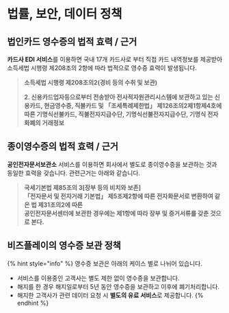 # 법률, 보안, 데이터 정책

## 법인카드 영수증의 법적 효력 / 근거

**카드사 EDI 서비스**를 이용하면 국내 17개 카드사로 부터 직접 카드 내역정보를 제공받아 소득세법 시행령 제208조의 2항에 따라 법적으로 영수증 효력이 발생됩니다.

> **소득세법 시행령 제208조의2\(경비 등의 수취 및 보관\)**
>
> **2. 신용카드업자등으로부터 전송받아 전사적자원관리시스템에 보관하고 있는 신용카드, 현금영수증, 직불카드 및 「조세특례제한법」 제126조의2제1항제4호에 따른 기명식선불카드, 직불전자지급수단, 기명식선불전자지급수단, 기명식 전자화폐의 거래정보**

## 종이영수증의 법적 효력 / 근거

**공인전자문서보관소** 서비스를 이용하면 회사에서 별도로 종이영수증을 보관하는 것과 동일한 효력을 갖습니다. 관련근거는 아래와 같습니다.

> **국세기본법 제85조의 3\[장부 등의 비치와 보존\]  
> 「전자문서 및 전자거래 기본법」 제5조제2항에 따른 전자화문서로 변환하여 같은 법 제31조의2에 따른  
> 공인전자문서센터에 보관한 경우에는 제1항에 따라 장부 및 증거서류를 갖춘 것으로 본다.**

## 비즈플레이의 영수증 보관 정책

{% hint style="info" %}
영수증 보관은 아래의 케이스 별로 나뉘어 있습니다.

* 서비스를 이용중인 고객사는 별도 제한 없이 영수증을 보관합니다.
* 해지를 한 경우 해지일로부터 5년 동안 영수증을 보관하고 이후에 폐기처리합니다.
* 해지한 고객사가 관련 데이터 요청 시 **별도의 유료 서비스**로 제공합니다.
{% endhint %}

